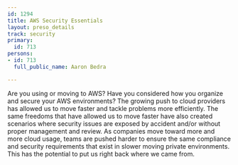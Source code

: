 ```yaml
---
id: 1294
title: AWS Security Essentials
layout: preso_details
track: security
primary:
  id: 713
persons:
- id: 713
  full_public_name: Aaron Bedra

---
```

Are you using or moving to AWS? Have you considered how you organize and secure your AWS environments? The growing push to cloud providers has allowed us to move faster and tackle problems more efficiently. The same freedoms that have allowed us to move faster have also created scenarios where security issues are exposed by accident and/or without proper management and review. As companies move toward more and more cloud usage, teams are pushed harder to ensure the same compliance and security requirements that exist in slower moving private environments. This has the potential to put us right back where we came from.